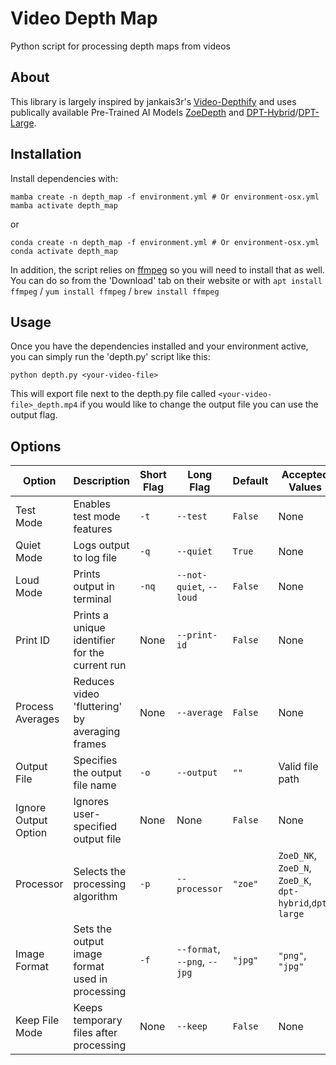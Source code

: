 # Video Depth Map
 Python script for processing depth maps from videos

## About

This library is largely inspired by jankais3r's [Video-Depthify](https://github.com/jankais3r/Video-Depthify) and uses publically available Pre-Trained AI Models [ZoeDepth](https://github.com/isl-org/ZoeDepth) and [DPT-Hybrid](https://huggingface.co/Intel/dpt-hybrid-midas)/[DPT-Large](https://huggingface.co/Intel/dpt-large).

## Installation

Install dependencies with:
```
mamba create -n depth_map -f environment.yml # Or environment-osx.yml
mamba activate depth_map
```

or

```
conda create -n depth_map -f environment.yml # Or environment-osx.yml
conda activate depth_map
```

In addition, the script relies on [ffmpeg](https://ffmpeg.org/) so you will need to install that as well. You can do so from the 'Download' tab on their website or with `apt install ffmpeg` / `yum install ffmpeg` / `brew install ffmpeg`

## Usage

Once you have the dependencies installed and your environment active, you can simply run the 'depth.py' script like this:
```
python depth.py <your-video-file>
```

This will export file next to the depth.py file called `<your-video-file>_depth.mp4` if you would like to change the output file you can use the output flag.

## Options

| Option | Description | Short Flag | Long Flag | Default | Accepted Values |
|---|---|---|---|---|---|
| Test Mode | Enables test mode features | `-t` | `--test` | `False` | None |
| Quiet Mode | Logs output to log file | `-q` | `--quiet` | `True` | None |
| Loud Mode | Prints output in terminal | `-nq` | `--not-quiet`, `--loud` | `False` | None |
| Print ID | Prints a unique identifier for the current run | None | `--print-id` | `False` | None |
| Process Averages | Reduces video 'fluttering' by averaging frames | None | `--average` | `False` | None |
| Output File | Specifies the output file name | `-o` | `--output` | `""` | Valid file path |
| Ignore Output Option | Ignores user-specified output file | None | None | `False` | None |
| Processor | Selects the processing algorithm | `-p` | `--processor` | `"zoe"` | `ZoeD_NK`, `ZoeD_N`, `ZoeD_K`, `dpt-hybrid`,`dpt-large` |
| Image Format | Sets the output image format used in processing | `-f` | `--format`, `--png`, `--jpg` | `"jpg"` | `"png"`, `"jpg"` |
| Keep File Mode | Keeps temporary files after processing | None | `--keep` | `False` | None |